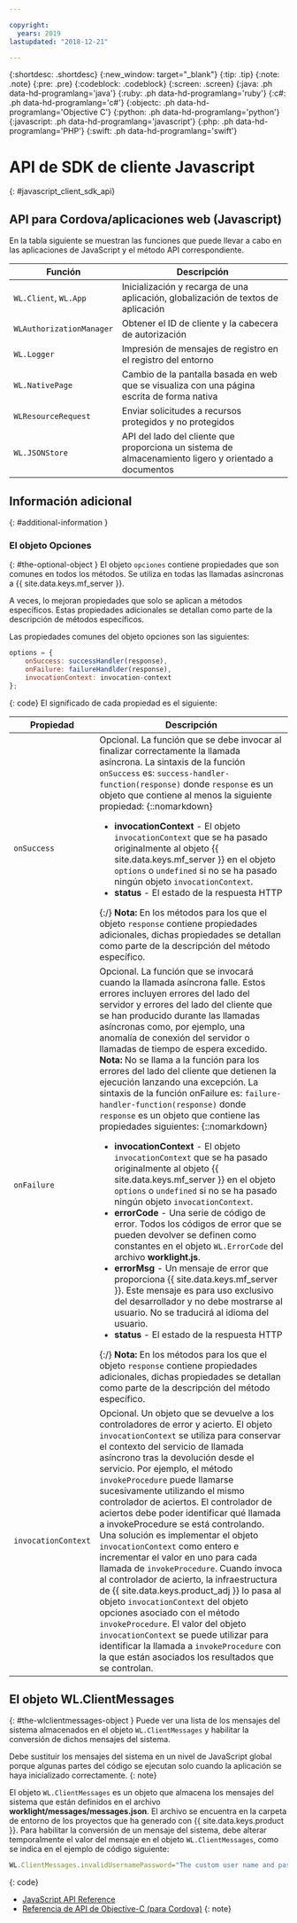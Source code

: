 ```yaml
---

copyright:
  years: 2019
lastupdated: "2018-12-21"

---
```


{:shortdesc: .shortdesc}
{:new_window: target="_blank"}
{:tip: .tip}
{:note: .note}
{:pre: .pre}
{:codeblock: .codeblock}
{:screen: .screen}
{:java: .ph data-hd-programlang='java'}
{:ruby: .ph data-hd-programlang='ruby'}
{:c#: .ph data-hd-programlang='c#'}
{:objectc: .ph data-hd-programlang='Objective C'}
{:python: .ph data-hd-programlang='python'}
{:javascript: .ph data-hd-programlang='javascript'}
{:php: .ph data-hd-programlang='PHP'}
{:swift: .ph data-hd-programlang='swift'}

# API de SDK de cliente Javascript
{: #javascript_client_sdk_api}

## API para Cordova/aplicaciones web (Javascript)

En la tabla siguiente se muestran las funciones que puede llevar a cabo en las aplicaciones de JavaScript y el método API correspondiente.

| Función | Descripción |
|----------|-------------|
| `WL.Client`, `WL.App` | Inicialización y recarga de una aplicación, globalización de textos de aplicación | 
| `WLAuthorizationManager` | Obtener el ID de cliente y la cabecera de autorización |
| `WL.Logger` | Impresión de mensajes de registro en el registro del entorno |
| `WL.NativePage` | Cambio de la pantalla basada en web que se visualiza con una página escrita de forma nativa |
| `WLResourceRequest` | Enviar solicitudes a recursos protegidos y no protegidos | 
| `WL.JSONStore` | API del lado del cliente que proporciona un sistema de almacenamiento ligero y orientado a documentos | 

## Información adicional
{: #additional-information }
### El objeto Opciones
{: #the-optional-object }
El objeto `opciones` contiene propiedades que son comunes en todos los métodos. Se utiliza en todas las llamadas asíncronas a {{ site.data.keys.mf_server }}.

A veces, lo mejoran propiedades que solo se aplican a métodos específicos. Estas propiedades adicionales se detallan como parte de la descripción de métodos específicos.

Las propiedades comunes del objeto opciones son las siguientes:

```javascript
options = {
    onSuccess: successHandler(response),
    onFailure: failureHandlder(response),
    invocationContext: invocation-context
};
```
{: code}
El significado de cada propiedad es el siguiente:

| Propiedad | Descripción |
|----------|-------------|
| `onSuccess` | Opcional. La función que se debe invocar al finalizar correctamente la llamada asíncrona. La sintaxis de la función `onSuccess` es: `success-handler-function(response)` donde `response` es un objeto que contiene al menos la siguiente propiedad: {::nomarkdown}<ul><li><b>invocationContext</b> - El objeto <code>invocationContext</code> que se ha pasado originalmente al objeto {{ site.data.keys.mf_server }} en el objeto <code>options</code> o <code>undefined</code> si no se ha pasado ningún objeto <code>invocationContext</code>.</li><li><b>status</b> - El estado de la respuesta HTTP</li></ul>{:/} **Nota:** En los métodos para los que el objeto `response` contiene propiedades adicionales, dichas propiedades se detallan como parte de la descripción del método específico. |
| `onFailure` | Opcional. La función que se invocará cuando la llamada asíncrona falle. Estos errores incluyen errores del lado del servidor y errores del lado del cliente que se han producido durante las llamadas asíncronas como, por ejemplo, una anomalía de conexión del servidor o llamadas de tiempo de espera excedido. **Nota:** No se llama a la función para los errores del lado del cliente que detienen la ejecución lanzando una excepción. La sintaxis de la función onFailure es: `failure-handler-function(response)` donde `response` es un objeto que contiene las propiedades siguientes: {::nomarkdown}<ul><li><b>invocationContext</b> - El objeto <code>invocationContext</code> que se ha pasado originalmente al objeto {{ site.data.keys.mf_server }} en el objeto <code>options</code> o <code>undefined</code> si no se ha pasado ningún objeto <code>invocationContext</code>.</li><li><b>errorCode</b> - Una serie de código de error. Todos los códigos de error que se pueden devolver se definen como constantes en el objeto <code>WL.ErrorCode</code> del archivo <b>worklight.js</b>.</li><li><b>errorMsg</b> - Un mensaje de error que proporciona {{ site.data.keys.mf_server }}. Este mensaje es para uso exclusivo del desarrollador y no debe mostrarse al usuario. No se traducirá al idioma del usuario.</li><li><b>status</b> - El estado de la respuesta HTTP</li></li></ul>{:/} **Nota:** En los métodos para los que el objeto `response` contiene propiedades adicionales, dichas propiedades se detallan como parte de la descripción del método específico. |
| `invocationContext` | Opcional. Un objeto que se devuelve a los controladores de error y acierto. El objeto `invocationContext` se utiliza para conservar el contexto del servicio de llamada asíncrono tras la devolución desde el servicio. Por ejemplo, el método `invokeProcedure` puede llamarse sucesivamente utilizando el mismo controlador de aciertos. El controlador de aciertos debe poder identificar qué llamada a invokeProcedure se está controlando. Una solución es implementar el objeto `invocationContext` como entero e incrementar el valor en uno para cada llamada de `invokeProcedure`. Cuando invoca al controlador de acierto, la infraestructura de {{ site.data.keys.product_adj }} lo pasa al objeto `invocationContext` del objeto opciones asociado con el método `invokeProcedure`. El valor del objeto `invocationContext` se puede utilizar para identificar la llamada a `invokeProcedure` con la que están asociados los resultados que se controlan. | 

## El objeto WL.ClientMessages
{: #the-wlclientmessages-object }
Puede ver una lista de los mensajes del sistema almacenados en el objeto `WL.ClientMessages` y habilitar la conversión de dichos mensajes del sistema.

Debe sustituir los mensajes del sistema en un nivel de JavaScript global porque algunas partes del código se ejecutan solo cuando la aplicación se haya inicializado correctamente.
{: note}

El objeto `WL.ClientMessages` es un objeto que almacena los mensajes del sistema que están definidos en el archivo **worklight/messages/messages.json**. El archivo se encuentra en la carpeta de entorno de los proyectos que ha generado con {{ site.data.keys.product }}. Para habilitar la conversión de un mensaje del sistema, debe alterar temporalmente el valor del mensaje en el objeto `WL.ClientMessages`, como se indica en el ejemplo de código siguiente:

```javascript
WL.ClientMessages.invalidUsernamePassword="The custom user name and password are not valid";
```
{: code}


* [JavaScript API Reference](http://mobilefirstplatform.ibmcloud.com/tutorials/en/foundation/8.0/api/client-side-api/javascript/client/#javascript-api-reference)
* [Referencia de API de Objective-C (para Cordova)](http://mobilefirstplatform.ibmcloud.com/tutorials/en/foundation/8.0/api/client-side-api/javascript/client/#objective-c-api-reference-for-cordova)
{: note}
